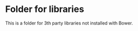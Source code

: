 Folder for libraries
====================

This is a folder for 3th party libraries not installed with Bower.